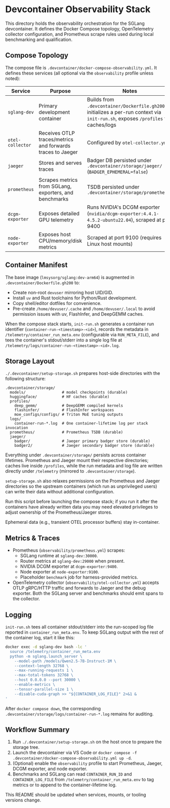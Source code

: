 # Devcontainer Observability Stack

This directory holds the observability orchestration for the SGLang devcontainer.
It defines the Docker Compose topology, OpenTelemetry collector configuration, and
Prometheus scrape rules used during local benchmarking and qualification.

## Compose Topology

The compose file is `.devcontainer/docker-compose-observability.yml`. It defines
these services (all optional via the `observability` profile unless noted):

| Service | Purpose | Notes |
| --- | --- | --- |
| `sglang-dev` | Primary development container | Builds from `.devcontainer/Dockerfile.gh200`, initializes a per-run context via `init-run.sh`, exposes `/profiles` for caches/logs |
| `otel-collector` | Receives OTLP traces/metrics and forwards traces to Jaeger | Configured by `otel-collector.yml` |
| `jaeger` | Stores and serves traces | Badger DB persisted under `.devcontainer/storage/jaeger/` (`BADGER_EPHEMERAL=false`) |
| `prometheus` | Scrapes metrics from SGLang, exporters, and benchmarks | TSDB persisted under `.devcontainer/storage/prometheus/` |
| `dcgm-exporter` | Exposes detailed GPU telemetry | Runs NVIDIA's DCGM exporter (`nvidia/dcgm-exporter:4.4.1-4.5.2-ubuntu22.04`), scraped at port 9400 |
| `node-exporter` | Exposes host CPU/memory/disk metrics | Scraped at port 9100 (requires Linux host mounts) |

## Container Manifest

The base image (`lmsysorg/sglang:dev-arm64`) is augmented in
`.devcontainer/Dockerfile.gh200` to:

- Create non-root `devuser` mirroring host UID/GID.
- Install `uv` and Rust toolchains for Python/Rust development.
- Copy shell/editor dotfiles for convenience.
- Pre-create `/home/devuser/.cache` and `/home/devuser/.local` to avoid
  permission issues with uv, FlashInfer, and DeepGEMM caches.

When the compose stack starts, `init-run.sh` generates a container run
identifier (`container-run-<timestamp>-<id>`), records the metadata in
`/telemetry/container_run_meta.env` (configurable via `RUN_META_FILE`), and
tees the container's stdout/stderr into a single log file at
`/telemetry/logs/container-run-<timestamp>-<id>.log`.

## Storage Layout

`./.devcontainer/setup-storage.sh` prepares host-side directories with the
following structure:

```
.devcontainer/storage/
  models/                # model checkpoints (durable)
  huggingface/           # HF caches (durable)
  profiles/
    deep_gemm/           # DeepGEMM compiled kernels
    flashinfer/          # FlashInfer workspaces
    moe_configs/configs/ # Triton MoE tuning outputs
  logs/
    container-run-*.log  # One container-lifetime log per stack invocation
  prometheus/            # Prometheus TSDB (durable)
  jaeger/
    badger/              # Jaeger primary badger store (durable)
    badger2/             # Jaeger secondary badger store (durable)
```

Everything under `.devcontainer/storage/` persists across container lifetimes.
Prometheus and Jaeger mount their respective directories; caches live inside
`/profiles`, while the run metadata and log file are written directly under
`/telemetry` (mirrored to `.devcontainer/storage`).

`setup-storage.sh` also relaxes permissions on the Prometheus and Jaeger
directories so the upstream containers (which run as unprivileged users) can
write their data without additional configuration.

Run this script before launching the compose stack; if you run it after the
containers have already written data you may need elevated privileges to adjust
ownership of the Prometheus/Jaeger stores.

Ephemeral data (e.g., transient OTEL processor buffers) stay in-container.

## Metrics & Traces

- Prometheus (`observability/prometheus.yml`) scrapes:
  - SGLang runtime at `sglang-dev:30000`.
  - Router metrics at `sglang-dev:29000` when present.
  - NVIDIA DCGM exporter at `dcgm-exporter:9400`.
  - Node exporter at `node-exporter:9100`.
  - Placeholder `benchmark` job for harness-provided metrics.
- OpenTelemetry collector (`observability/otel-collector.yml`) accepts OTLP
  gRPC/HTTP traffic and forwards to Jaeger and the debug exporter. Both the
  SGLang server and benchmarks should emit spans to the collector.

## Logging

`init-run.sh` tees all container stdout/stderr into the run-scoped log file
reported in `container_run_meta.env`. To keep SGLang output with the rest of the
container log, start it like this:

```bash
docker exec -d sglang-dev bash -lc '
  source /telemetry/container_run_meta.env
  python -m sglang.launch_server \
    --model-path /models/Qwen2.5-7B-Instruct-1M \
    --context-length 32768 \
    --max-running-requests 1 \
    --max-total-tokens 32768 \
    --host 0.0.0.0 --port 30000 \
    --enable-metrics \
    --tensor-parallel-size 1 \
    --disable-cuda-graph >> "${CONTAINER_LOG_FILE}" 2>&1 &
'
```

After `docker compose down`, the corresponding
`.devcontainer/storage/logs/container-run-*.log` remains for auditing.

## Workflow Summary

1. Run `./.devcontainer/setup-storage.sh` on the host once to prepare the storage tree.
2. Launch the devcontainer via VS Code or `docker compose -f .devcontainer/docker-compose-observability.yml up -d`.
3. (Optional) enable the `observability` profile to start Prometheus, Jaeger,
   DCGM exporter, and node exporter.
4. Benchmarks and SGLang can read `CONTAINER_RUN_ID` and
   `CONTAINER_LOG_FILE` from `/telemetry/container_run_meta.env` to tag metrics
   or to append to the container-lifetime log.

This README should be updated when services, mounts, or tooling versions change.
